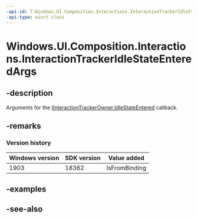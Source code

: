 ```yaml
---
-api-id: T:Windows.UI.Composition.Interactions.InteractionTrackerIdleStateEnteredArgs
-api-type: winrt class
---
```


<!-- Class syntax.
public class InteractionTrackerIdleStateEnteredArgs : Windows.UI.Composition.Interactions.IInteractionTrackerIdleStateEnteredArgs
-->

# Windows.UI.Composition.Interactions.InteractionTrackerIdleStateEnteredArgs

## -description
Arguments for the [IInteractionTrackerOwner.IdleStateEntered](iinteractiontrackerowner_idlestateentered_677615450.md) callback.



## -remarks

### Version history

| Windows version | SDK version | Value added |
| -- | -- | -- |
| 1903 | 18362 | IsFromBinding |

## -examples

## -see-also
